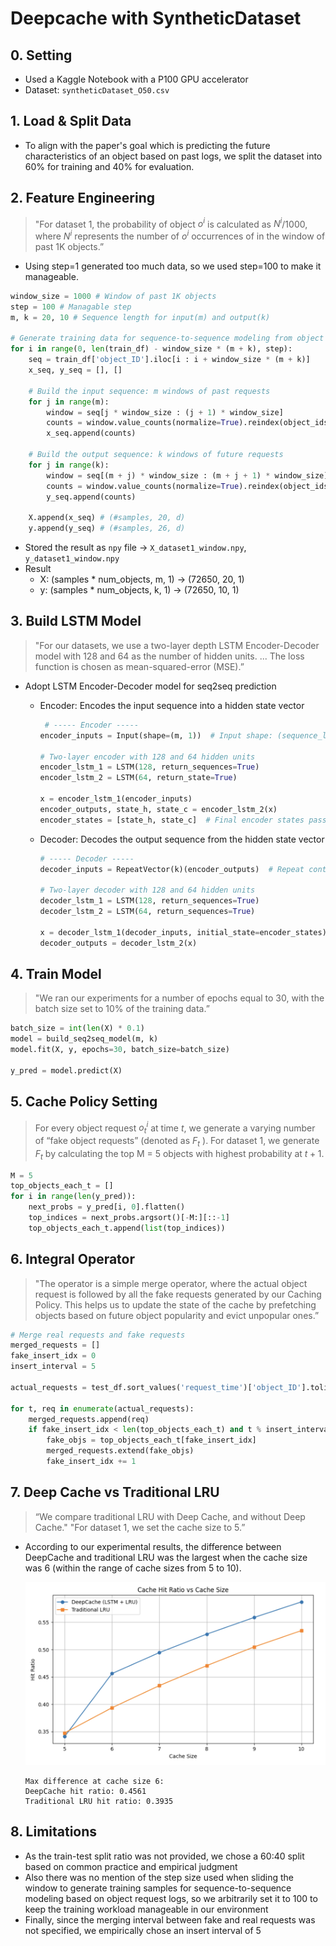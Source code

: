 # Deepcache with SyntheticDataset

## 0. Setting

- Used a Kaggle Notebook with a P100 GPU accelerator
- Dataset: `syntheticDataset_O50.csv`

## 1. Load & Split Data

- To align with the paper's goal which is predicting the future characteristics of an object based on past logs, we split the dataset into 60% for training and 40% for evaluation.

## 2. Feature Engineering

> "For dataset 1, the probability of object  $o^i$  is calculated as  $N^i$/1000, where $N^i$ represents the number of $o^i$ occurrences of  in the window of past 1K objects.”
> 
- Using step=1 generated too much data, so we used step=100 to make it manageable.

```python
window_size = 1000 # Window of past 1K objects
step = 100 # Managable step
m, k = 20, 10 # Sequence length for input(m) and output(k)

# Generate training data for sequence-to-sequence modeling from object request logs
for i in range(0, len(train_df) - window_size * (m + k), step):
    seq = train_df['object_ID'].iloc[i : i + window_size * (m + k)]
    x_seq, y_seq = [], []
    
    # Build the input sequence: m windows of past requests
    for j in range(m):
        window = seq[j * window_size : (j + 1) * window_size]
        counts = window.value_counts(normalize=True).reindex(object_ids, fill_value=0).values
        x_seq.append(counts)
        
    # Build the output sequence: k windows of future requests
    for j in range(k):
        window = seq[(m + j) * window_size : (m + j + 1) * window_size]
        counts = window.value_counts(normalize=True).reindex(object_ids, fill_value=0).values
        y_seq.append(counts)

    X.append(x_seq) # (#samples, 20, d)
    y.append(y_seq) # (#samples, 26, d)
```

- Stored the result as `npy` file → `X_dataset1_window.npy`, `y_dataset1_window.npy`
- Result
    - X: (samples * num_objects, m, 1) → (72650, 20, 1)
    - y: (samples * num_objects, k, 1) →  (72650, 10, 1)

## 3. Build LSTM Model

> "For our datasets, we use a two-layer depth LSTM Encoder-Decoder model with 128 and 64 as the number of hidden units. ... The loss function is chosen as mean-squared-error (MSE).”
> 
- Adopt LSTM Encoder-Decoder model for seq2seq prediction
    - Encoder: Encodes the input sequence into a hidden state vector
        
        ```python
         # ----- Encoder -----
        encoder_inputs = Input(shape=(m, 1))  # Input shape: (sequence_length, 1)
        
        # Two-layer encoder with 128 and 64 hidden units
        encoder_lstm_1 = LSTM(128, return_sequences=True)
        encoder_lstm_2 = LSTM(64, return_state=True)
        
        x = encoder_lstm_1(encoder_inputs)
        encoder_outputs, state_h, state_c = encoder_lstm_2(x)
        encoder_states = [state_h, state_c]  # Final encoder states passed to decoder
        ```
        
    - Decoder: Decodes the output sequence from the hidden state vector
        
        ```python
        # ----- Decoder -----
        decoder_inputs = RepeatVector(k)(encoder_outputs)  # Repeat context vector for k time steps
        
        # Two-layer decoder with 128 and 64 hidden units
        decoder_lstm_1 = LSTM(128, return_sequences=True)
        decoder_lstm_2 = LSTM(64, return_sequences=True)
        
        x = decoder_lstm_1(decoder_inputs, initial_state=encoder_states)
        decoder_outputs = decoder_lstm_2(x)
        ```
        

## 4. **Train Model**

> "We ran our experiments for a number of epochs equal to 30, with the batch size set to 10% of the training data.”
> 

```python
batch_size = int(len(X) * 0.1)
model = build_seq2seq_model(m, k)
model.fit(X, y, epochs=30, batch_size=batch_size)

y_pred = model.predict(X)  
```

## 5. **Cache Policy Setting**

> For every object request $o^i_t$ at time $t$, we generate a varying number of “fake object requests” (denoted as $F_t$ ). For dataset 1, we generate $F_t$ by calculating the top M = 5 objects with highest probability at $t + 1$.
> 

```python
M = 5
top_objects_each_t = []
for i in range(len(y_pred)):
    next_probs = y_pred[i, 0].flatten()
    top_indices = next_probs.argsort()[-M:][::-1]
    top_objects_each_t.append(list(top_indices))
```

## 6. Integral Operator

> "The operator is a simple merge operator, where the actual object request is followed by all the fake requests generated by our Caching Policy. This helps us to update the state of the cache by prefetching objects based on future object popularity and evict unpopular ones.”
> 

```python
# Merge real requests and fake requests
merged_requests = []
fake_insert_idx = 0
insert_interval = 5

actual_requests = test_df.sort_values('request_time')['object_ID'].tolist()

for t, req in enumerate(actual_requests):
    merged_requests.append(req)
    if fake_insert_idx < len(top_objects_each_t) and t % insert_interval == 0:
        fake_objs = top_objects_each_t[fake_insert_idx]
        merged_requests.extend(fake_objs)
        fake_insert_idx += 1
```

## 7. **Deep Cache vs Traditional LRU**

> “We compare traditional LRU with Deep Cache, and without Deep Cache." "For dataset 1, we set the cache size to 5.”
> 
- According to our experimental results, the difference between DeepCache and traditional LRU was the largest when the cache size was 6 (within the range of cache sizes from 5 to 10).
    
    ![Cache hit ratio vs cache size](/readme-src/ratio.png)
    
    ```
    Max difference at cache size 6:
    DeepCache hit ratio: 0.4561
    Traditional LRU hit ratio: 0.3935
    ```
    

## 8. Limitations

- As the train-test split ratio was not provided, we chose a 60:40 split based on common practice and empirical judgment
- Also there was no mention of the step size used when sliding the window to generate training samples for sequence-to-sequence modeling based on object request logs, so we arbitrarily set it to 100 to keep the training workload manageable in our environment
- Finally, since the merging interval between fake and real requests was not specified, we empirically chose an insert interval of 5